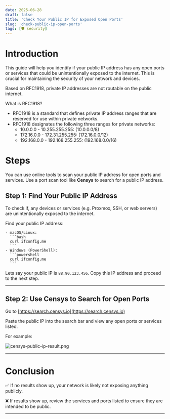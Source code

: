 ```yaml
---
date: 2025-06-28
draft: false
title: 'Check Your Public IP for Exposed Open Ports'
slug: 'check-public-ip-open-ports'
tags: [🛡️ security]
---
```


# Introduction

This guide will help you identify if your public IP address has any open ports or services that could be unintentionally exposed to the internet.
This is crucial for maintaining the security of your network and devices.

Based on RFC1918, private IP addresses are not routable on the public internet.

What is RFC1918?

- RFC1918 is a standard that defines private IP address ranges that are reserved for use within private networks.
- RFC1918 designates the following three ranges for private networks:
  - 10.0.0.0 - 10.255.255.255: (10.0.0.0/8)
  - 172.16.0.0 - 172.31.255.255: (172.16.0.0/12)
  - 192.168.0.0 - 192.168.255.255: (192.168.0.0/16)

# Steps

You can use online tools to scan your public IP address for open ports and services.
Use a port scan tool like **Censys** to search for a public IP address.

## Step 1: Find Your Public IP Address

To check if, any devices or services (e.g. Proxmox, SSH, or web servers) are unintentionally exposed to the internet.

Find your public IP address:

    - macOS/Linux:
      ```bash
      curl ifconfig.me
      ```
    - Windows (PowerShell):
      ```powershell
      curl ifconfig.me
      ```

Lets say your public IP is `88.90.123.456`. Copy this IP address and proceed to the next step.

---

## Step 2: Use Censys to Search for Open Ports

Go to [https://search.censys.io](https://search.censys.io)

Paste the public IP into the search bar and view any open ports or services listed.

For example:

![censys-public-ip-result.png](/images/censys-public-ip-result.png)

---

# Conclusion

✅ If no results show up, your network is likely not exposing anything publicly.

❌ If results show up, review the services and ports listed to ensure they are intended to be public.

---